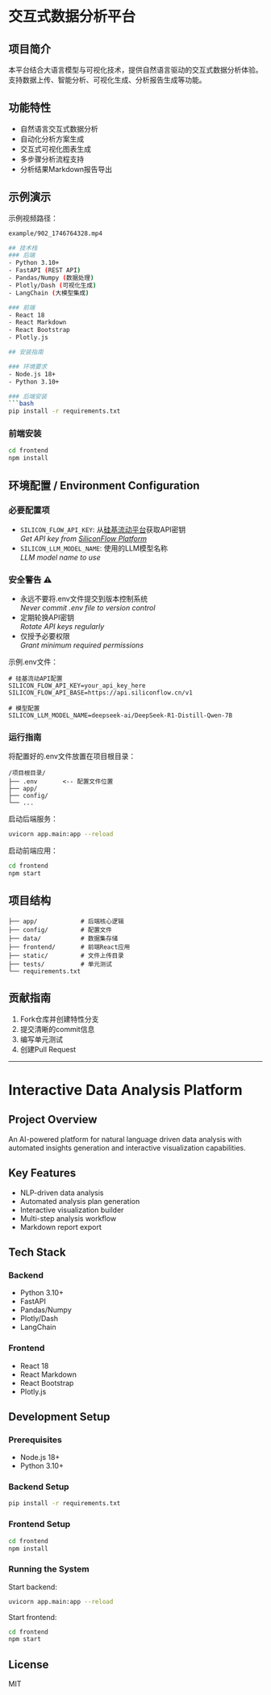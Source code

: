 # 交互式数据分析平台

## 项目简介
本平台结合大语言模型与可视化技术，提供自然语言驱动的交互式数据分析体验。支持数据上传、智能分析、可视化生成、分析报告生成等功能。

## 功能特性
- 自然语言交互式数据分析
- 自动化分析方案生成
- 交互式可视化图表生成
- 多步骤分析流程支持
- 分析结果Markdown报告导出
## 示例演示
示例视频路径：
```bash
example/902_1746764328.mp4

## 技术栈
### 后端
- Python 3.10+
- FastAPI (REST API)
- Pandas/Numpy (数据处理)
- Plotly/Dash (可视化生成)
- LangChain (大模型集成)

### 前端
- React 18
- React Markdown
- React Bootstrap
- Plotly.js

## 安装指南

### 环境要求
- Node.js 18+
- Python 3.10+

### 后端安装
```bash
pip install -r requirements.txt
```

### 前端安装
```bash
cd frontend
npm install
```

## 环境配置 / Environment Configuration

### 必要配置项
- `SILICON_FLOW_API_KEY`: 从[硅基流动平台](https://cloud.siliconflow.cn/account/ak)获取API密钥  
  _Get API key from [SiliconFlow Platform](https://cloud.siliconflow.cn/account/ak)_
- `SILICON_LLM_MODEL_NAME`: 使用的LLM模型名称  
  _LLM model name to use_

### 安全警告 ⚠️
- 永远不要将.env文件提交到版本控制系统  
  _Never commit .env file to version control_
- 定期轮换API密钥  
  _Rotate API keys regularly_
- 仅授予必要权限  
  _Grant minimum required permissions_

示例.env文件：
```env
# 硅基流动API配置
SILICON_FLOW_API_KEY=your_api_key_here
SILICON_FLOW_API_BASE=https://api.siliconflow.cn/v1

# 模型配置
SILICON_LLM_MODEL_NAME=deepseek-ai/DeepSeek-R1-Distill-Qwen-7B
```

### 运行指南

将配置好的.env文件放置在项目根目录：
```
/项目根目录/
├── .env       <-- 配置文件位置
├── app/
├── config/
└── ...
```

启动后端服务：
```bash
uvicorn app.main:app --reload
```

启动前端应用：
```bash
cd frontend
npm start
```

## 项目结构
```
├── app/            # 后端核心逻辑
├── config/         # 配置文件
├── data/           # 数据集存储
├── frontend/       # 前端React应用
├── static/         # 文件上传目录
├── tests/          # 单元测试
└── requirements.txt
```

## 贡献指南
1. Fork仓库并创建特性分支
2. 提交清晰的commit信息
3. 编写单元测试
4. 创建Pull Request

---

# Interactive Data Analysis Platform

## Project Overview
An AI-powered platform for natural language driven data analysis with automated insights generation and interactive visualization capabilities.

## Key Features
- NLP-driven data analysis
- Automated analysis plan generation
- Interactive visualization builder
- Multi-step analysis workflow
- Markdown report export

## Tech Stack
### Backend
- Python 3.10+
- FastAPI
- Pandas/Numpy
- Plotly/Dash
- LangChain

### Frontend
- React 18
- React Markdown
- React Bootstrap
- Plotly.js

## Development Setup
### Prerequisites
- Node.js 18+
- Python 3.10+

### Backend Setup
```bash
pip install -r requirements.txt
```

### Frontend Setup
```bash
cd frontend
npm install
```

### Running the System
Start backend:
```bash
uvicorn app.main:app --reload
```

Start frontend:
```bash
cd frontend
npm start
```

## License
MIT